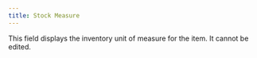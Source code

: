 ```yaml
---
title: Stock Measure
---
```



This field displays the inventory unit of measure for the item. It cannot  be edited.

